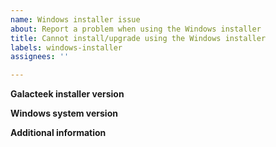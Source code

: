 ```yaml
---
name: Windows installer issue
about: Report a problem when using the Windows installer
title: Cannot install/upgrade using the Windows installer
labels: windows-installer
assignees: ''

---
```


**Galacteek installer version**
<!--- Version of the galacteek windows installer you're using -->

**Windows system version**
<!--- Please specify the version of Windows that you're using -->

**Additional information**
<!--- Provide additional information about the issue -->
